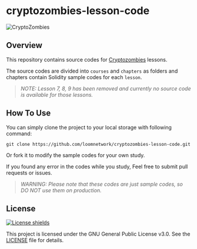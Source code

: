 # cryptozombies-lesson-code

![CryptoZombies](https://user-images.githubusercontent.com/13703497/69648502-c8f3db80-10ae-11ea-9d52-ce4d4bbc426a.jpeg)


## Overview
This repository contains source codes for [Cryptozombies](https://cryptozombies.io/en/) lessons.

The source codes are divided into `courses` and `chapters` as folders and chapters contain Solidity sample codes for each `lesson`.

> _NOTE: Lesson 7, 8, 9 has been removed and currently no source code is available for those lessons._

## How To Use
You can simply clone the project to your local storage with following command:

```
git clone https://github.com/loomnetwork/cryptozombies-lesson-code.git
```

Or fork it to modify the sample codes for your own study.

If you found any error in the codes while you study, Feel free to submit pull requests or issues.

>_WARNING: Please note that these codes are just sample codes, so DO NOT use them on production._

## License
[![License shields](https://img.shields.io/badge/License-GPL%20v3-blue)](https://www.gnu.org/licenses/gpl-3.0)

This project is licensed under the GNU General Public License v3.0. See the [LICENSE](https://github.com/loomnetwork/cryptozombies-lesson-code/blob/master/LICENSE) file for details.
